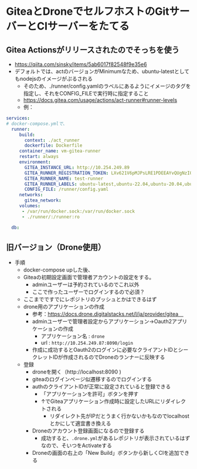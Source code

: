 # GiteaとDroneでセルフホストのGitサーバーとCIサーバーをたてる

## Gitea Actionsがリリースされたのでそっちを使う

- https://qiita.com/sinsky/items/5ab6017f82548f9e35e6
- デフォルトでは、actのバージョンがMinimumなため、ubuntu-latestとしてもnodejsのイメージがぷるされる
  - そのため、./runner/config.yamlのラベルにあるようにイメージのタグを指定し、それをCONFIG_FILEで実行時に指定すること
  - https://docs.gitea.com/usage/actions/act-runner#runner-levels
  - 例：
```yaml
services:
# docker-compose.ymlで、
  runner:
     build:
       context: ./act_runner
       dockerfile: Dockerfile
     container_name: vm-gitea-runner
     restart: always
     environment:
       GITEA_INSTANCE_URL: http://10.254.249.89
       GITEA_RUNNER_REGISTRATION_TOKEN: LXv621V6pMJPsLRE1PDEEAYvQUgNzIOUpVpWtYpl
       GITEA_RUNNER_NAME: test-runner
       GITEA_RUNNER_LABELS: ubuntu-latest,ubuntu-22.04,ubuntu-20.04,ubuntu-18.04
       CONFIG_FILE: /runner/config.yaml
     networks:
       gitea_network:
     volumes:
      - /var/run/docker.sock:/var/run/docker.sock
      - ./runner/:/runner:ro

  db:
```

## 旧バージョン（Drone使用）
- 手順
  - docker-compose upした後、
  - Giteaの初期設定画面で管理者アカウントの設定をする。
    - adminユーザーは予約されているのでこれ以外
    - ここで作ったユーザーでログインするので必須？
  - ここまでですでにレポジトリのプッシュとかはできるはず
  - drone用のアプリケーションの作成
    - 参考：https://docs.drone.digitalstacks.net/l/ja/provider/gitea　
    - adminユーザーで管理者設定からアプリケーション→Oauth2アプリケーションの作成
      - アプリケーション名 : `drone`
      - url : `http://10.254.249.87:8090/login`
    - 作成に成功するとOauth2のログインに必要なクライアントIDとシークレットIDが作成されるのでDroneのランナーに反映する
  - 登録
    - droneを開く（http://localhost:8090 )
    - giteaのログインページ似遷移するのでログインする
    - authのクライアントIDが正常に設定されていると登録できる
       - 「アプリケーションを許可」ボタンを押す
       - ↑でGiteaアプリケーション作成時に設定したURLにリダイレクトされる
         - リダイレクト先がIPだとうまく行かないかもなのでlocalhostとかにして適宜書き換える
    - Droneのアカウント登録画面になるので登録する
      - 成功すると、`.drone.yml`があるレポジトリが表示されているはずなので、そいつをActivateする
    - Droneの画面の右上の「New Build」ボタンから新しくCIを追加できる

